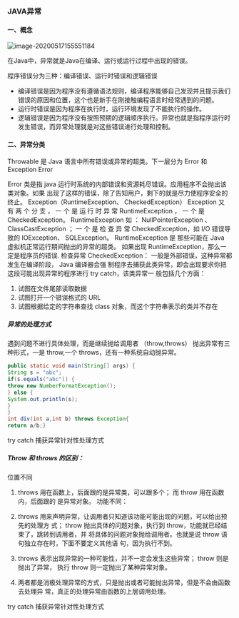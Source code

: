 ### JAVA异常

#### 一、概念

![image-20200517155551184](C:\Users\19349\AppData\Roaming\Typora\typora-user-images\image-20200517155551184.png)

在Java中，异常就是Java在编译、运行或运行过程中出现的错误。

程序错误分为三种：编译错误、运行时错误和逻辑错误

- 编译错误是因为程序没有遵循语法规则，编译程序能够自己发现并且提示我们错误的原因和位置，这个也是新手在刚接触编程语言时经常遇到的问题。
- 运行时错误是因为程序在执行时，运行环境发现了不能执行的操作。
- 逻辑错误是因为程序没有按照预期的逻辑顺序执行。异常也就是指程序运行时发生错误，而异常处理就是对这些错误进行处理和控制。

####   二、异常分类
Throwable 是 Java 语言中所有错误或异常的超类。下一层分为 Error 和 Exception
Error

Error 类是指 java 运行时系统的内部错误和资源耗尽错误。应用程序不会抛出该类对象。如果
出现了这样的错误，除了告知用户，剩下的就是尽力使程序安全的终止。
Exception（RuntimeException、 CheckedException）
 Exception 又 有 两 个 分 支 ， 一 个 是 运 行 时 异 常 RuntimeException ， 一 个 是
CheckedException。
RuntimeException 如 ： NullPointerException 、 ClassCastException ； 一 个 是 检 查 异 常
CheckedException，如 I/O 错误导致的 IOException、 SQLException。 RuntimeException 是
那些可能在 Java 虚拟机正常运行期间抛出的异常的超类。 如果出现 RuntimeException，那么一
定是程序员的错误.
检查异常 CheckedException： 一般是外部错误，这种异常都发生在编译阶段， Java 编译器会强
制程序去捕获此类异常，即会出现要求你把这段可能出现异常的程序进行 try catch，该类异常一
般包括几个方面：

1. 试图在文件尾部读取数据
2. 试图打开一个错误格式的 URL
3. 试图根据给定的字符串查找 class 对象，而这个字符串表示的类并不存在

#####  异常的处理方式

遇到问题不进行具体处理，而是继续抛给调用者 （throw,throws）
抛出异常有三种形式，一是 throw,一个 throws，还有一种系统自动抛异常。

```java
public static void main(String[] args) {
String s = "abc";
if(s.equals("abc")) {
throw new NumberFormatException();
} else {
System.out.println(s);
}
}
int div(int a,int b) throws Exception{
return a/b;}
```

try catch 捕获异常针对性处理方式

#####  Throw 和 throws 的区别：
位置不同

1. throws 用在函数上，后面跟的是异常类，可以跟多个； 而 throw 用在函数内，后面跟的
   是异常对象。
   功能不同：
2. throws 用来声明异常，让调用者只知道该功能可能出现的问题，可以给出预先的处理方
   式； throw 抛出具体的问题对象，执行到 throw，功能就已经结束了，跳转到调用者，并
   将具体的问题对象抛给调用者。也就是说 throw 语句独立存在时，下面不要定义其他语
   句，因为执行不到。
3. throws 表示出现异常的一种可能性，并不一定会发生这些异常； throw 则是抛出了异常，
   执行 throw 则一定抛出了某种异常对象。

4. 两者都是消极处理异常的方式，只是抛出或者可能抛出异常，但是不会由函数去处理异
   常，真正的处理异常由函数的上层调用处理。  

try catch 捕获异常针对性处理方式  